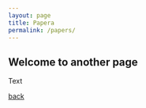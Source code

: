 ```yaml
---
layout: page
title: Papera
permalink: /papers/
---
```


## Welcome to another page

Text

[back](./)
